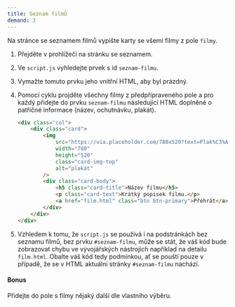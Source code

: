 ```yaml
---
title: Seznam filmů
demand: 3
---
```


Na stránce se seznamem filmů vypište karty se všemi filmy z pole `filmy`.

1.  Přejděte v prohlížeči na stránku se seznamem.

1.  Ve `script.js` vyhledejte prvek s id `seznam-filmu`.

1.  Vymažte tomuto prvku jeho vnitřní HTML, aby byl prázdný.

1.  Pomocí cyklu projděte všechny filmy z předpřipraveného pole a pro každý přidejte do prvku `seznam-filmu` následující HTML doplněné o patřičné informace (název, ochutnávku, plakát).

    ```html
    <div class="col">
    	<div class="card">
    		<img
    			src="https://via.placeholder.com/780x520?text=Plak%C3%A1t"
    			width="780"
    			height="520"
    			class="card-img-top"
    			alt="plakát"
    		/>
    		<div class="card-body">
    			<h5 class="card-title">Název filmu</h5>
    			<p class="card-text">Krátký popisek filmu.</p>
    			<a href="film.html" class="btn btn-primary">Přehrát</a>
    		</div>
    	</div>
    </div>
    ```

1.  Vzhledem k tomu, že `script.js` se používá i na podstránkách bez seznamu filmů, bez prvku `#seznam-filmu`, může se stát, že váš kód bude zobrazovat chybu ve vývojářských nástrojích například na detailu `film.html`. Obalte váš kód tedy podmínkou, ať se pouští pouze v případě, že se v HTML aktuální stránky `#seznam-filmu` nachází.

#### Bonus

Přidejte do pole s filmy nějaký další dle vlastního výběru.
